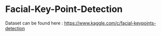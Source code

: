 # Facial-Key-Point-Detection
Dataset can be found here : https://www.kaggle.com/c/facial-keypoints-detection

